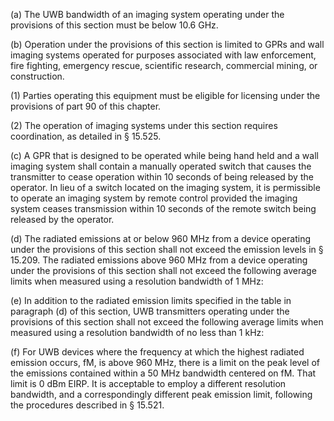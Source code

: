 (a) The UWB bandwidth of an imaging system operating under the provisions of this section must be below 10.6 GHz.

(b) Operation under the provisions of this section is limited to GPRs and wall imaging systems operated for purposes associated with law enforcement, fire fighting, emergency rescue, scientific research, commercial mining, or construction.

(1) Parties operating this equipment must be eligible for licensing under the provisions of part 90 of this chapter.

(2) The operation of imaging systems under this section requires coordination, as detailed in § 15.525.

(c) A GPR that is designed to be operated while being hand held and a wall imaging system shall contain a manually operated switch that causes the transmitter to cease operation within 10 seconds of being released by the operator. In lieu of a switch located on the imaging system, it is permissible to operate an imaging system by remote control provided the imaging system ceases transmission within 10 seconds of the remote switch being released by the operator.

(d) The radiated emissions at or below 960 MHz from a device operating under the provisions of this section shall not exceed the emission levels in § 15.209. The radiated emissions above 960 MHz from a device operating under the provisions of this section shall not exceed the following average limits when measured using a resolution bandwidth of 1 MHz:

(e) In addition to the radiated emission limits specified in the table in paragraph (d) of this section, UWB transmitters operating under the provisions of this section shall not exceed the following average limits when measured using a resolution bandwidth of no less than 1 kHz:

(f) For UWB devices where the frequency at which the highest radiated emission occurs, fM, is above 960 MHz, there is a limit on the peak level of the emissions contained within a 50 MHz bandwidth centered on fM. That limit is 0 dBm EIRP. It is acceptable to employ a different resolution bandwidth, and a correspondingly different peak emission limit, following the procedures described in § 15.521.

